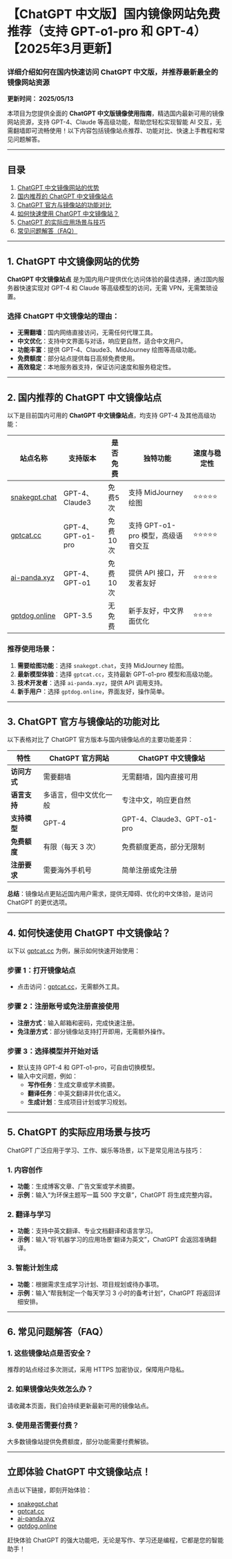 # 【ChatGPT 中文版】国内镜像网站免费推荐（支持 GPT-o1-pro 和 GPT-4）【2025年3月更新】 

### **详细介绍如何在国内快速访问 ChatGPT 中文版，并推荐最新最全的镜像网站资源**

**更新时间： 2025/05/13**

本项目为您提供全面的 **ChatGPT 中文版镜像使用指南**，精选国内最新可用的镜像网站资源，支持 GPT-4、Claude 等高级功能，帮助您轻松实现智能 AI 交互，无需翻墙即可流畅使用！以下内容包括镜像站点推荐、功能对比、快速上手教程和常见问题解答。

---

## **目录**
1. [ChatGPT 中文镜像网站的优势](#section1)
2. [国内推荐的 ChatGPT 中文镜像站点](#section2)
3. [ChatGPT 官方与镜像站的功能对比](#section3)
4. [如何快速使用 ChatGPT 中文镜像站？](#section4)
5. [ChatGPT 的实际应用场景与技巧](#section5)
6. [常见问题解答（FAQ）](#section6)

---

## **1. ChatGPT 中文镜像网站的优势** <a id="section1"></a>

**ChatGPT 中文镜像站点** 是为国内用户提供优化访问体验的最佳选择，通过国内服务器快速实现对 GPT-4 和 Claude 等高级模型的访问，无需 VPN，无需繁琐设置。

### **选择 ChatGPT 中文镜像站的理由：**
- **无需翻墙**：国内网络直接访问，无需任何代理工具。
- **中文优化**：支持中文界面与对话，响应更自然，适合中文用户。
- **功能丰富**：提供 GPT-4、Claude3、MidJourney 绘图等高级功能。
- **免费额度**：部分站点提供每日高频免费使用。
- **高效稳定**：本地服务器支持，保证访问速度和服务稳定性。

---

## **2. 国内推荐的 ChatGPT 中文镜像站点** <a id="section2"></a>

以下是目前国内可用的 **ChatGPT 中文镜像站点**，均支持 GPT-4 及其他高级功能：

| **站点名称**         | **支持版本**       | **是否免费** | **独特功能**               | **速度与稳定性**     |
|----------------------|-------------------|--------------|---------------------------|---------------------|
| [snakegpt.chat](https://snakegpt.chat)    | GPT-4、Claude3    | 免费5次          | 支持 MidJourney 绘图       | ⭐⭐⭐⭐⭐              |
| [gptcat.cc](https://gptcat.cc)         | GPT-4、GPT-o1-pro | 免费10次          | 支持 GPT-o1-pro 模型，高级语音交互 | ⭐⭐⭐⭐⭐              |
| [ai-panda.xyz](https://ai-panda.xyz/login?invite_code=34137c47)     | GPT-4、GPT-o1     | 免费10次          | 提供 API 接口，开发者友好    | ⭐⭐⭐⭐⭐              |
| [gptdog.online](https://gptdog.online)   | GPT-3.5           | 无免费          | 新手友好，中文界面优化       | ⭐⭐⭐⭐               |

### **推荐使用场景：**
1. **需要绘图功能**：选择 `snakegpt.chat`，支持 MidJourney 绘图。
2. **最新模型体验**：选择 `gptcat.cc`，支持最新 GPT-o1-pro 模型和高级功能。
3. **技术开发者**：选择 `ai-panda.xyz`，提供 API 调用支持。
4. **新手用户**：选择 `gptdog.online`，界面友好，操作简单。

---

## **3. ChatGPT 官方与镜像站的功能对比** <a id="section3"></a>

以下表格对比了 ChatGPT 官方版本与国内镜像站点的主要功能差异：

| **特性**               | **ChatGPT 官方网站** | **ChatGPT 中文镜像站** |
|-----------------------|--------------------|-----------------------|
| **访问方式**           | 需要翻墙            | 无需翻墙，国内直接可用 |
| **语言支持**           | 多语言，但中文优化一般 | 专注中文，响应更自然   |
| **支持模型**           | GPT-4              | GPT-4、Claude3、GPT-o1-pro |
| **免费额度**           | 有限（每天 3 次）     | 免费额度更高，部分无限制 |
| **注册要求**           | 需要海外手机号       | 简单注册或免注册       |

**总结**：镜像站点更贴近国内用户需求，提供无障碍、优化的中文体验，是访问 ChatGPT 的更优选项。

---

## **4. 如何快速使用 ChatGPT 中文镜像站？** <a id="section4"></a>

以下以 [gptcat.cc](https://gptcat.cc) 为例，展示如何快速开始使用：

### **步骤 1：打开镜像站点**
- 点击访问：[gptcat.cc](https://gptcat.cc)，无需额外工具。

### **步骤 2：注册账号或免注册直接使用**
- **注册方式**：输入邮箱和密码，完成快速注册。
- **免注册方式**：部分镜像站支持打开即用，无需额外操作。

### **步骤 3：选择模型并开始对话**
- 默认支持 GPT-4 和 GPT-o1-pro，可自由切换模型。
- 输入中文问题，例如：
  - **写作任务**：生成文章或学术摘要。
  - **翻译任务**：中英文翻译并优化语义。
  - **生成计划**：生成项目计划或学习规划。

---

## **5. ChatGPT 的实际应用场景与技巧** <a id="section5"></a>

ChatGPT 广泛应用于学习、工作、娱乐等场景，以下是常见用法与技巧：

### **1. 内容创作**
- **功能**：生成博客文章、广告文案或学术摘要。
- **示例**：输入“为环保主题写一篇 500 字文章”，ChatGPT 将生成完整内容。

### **2. 翻译与学习**
- **功能**：支持中英文翻译、专业文档翻译和语言学习。
- **示例**：输入“将‘机器学习的应用场景’翻译为英文”，ChatGPT 会返回准确翻译。

### **3. 智能计划生成**
- **功能**：根据需求生成学习计划、项目规划或待办事项。
- **示例**：输入“帮我制定一个每天学习 3 小时的备考计划”，ChatGPT 将返回详细安排。

---

## **6. 常见问题解答（FAQ）** <a id="section6"></a>

### **1. 这些镜像站点是否安全？**
推荐的站点经过多次测试，采用 HTTPS 加密协议，保障用户隐私。

### **2. 如果镜像站失效怎么办？**
请收藏本页面，我们会持续更新最新可用的镜像站点。

### **3. 使用是否需要付费？**
大多数镜像站提供免费额度，部分功能需要付费解锁。

---

## **立即体验 ChatGPT 中文镜像站点！**

点击以下链接，即刻开始体验：
- [snakegpt.chat](https://snakegpt.chat)
- [gptcat.cc](https://gptcat.cc)
- [ai-panda.xyz](https://ai-panda.xyz)
- [gptdog.online](https://gptdog.online)

赶快体验 ChatGPT 的强大功能吧，无论是写作、学习还是编程，它都是您的智能助手！
                                                                                                                                                                                                  
                                                                                                                                                                               
                                                                                 
